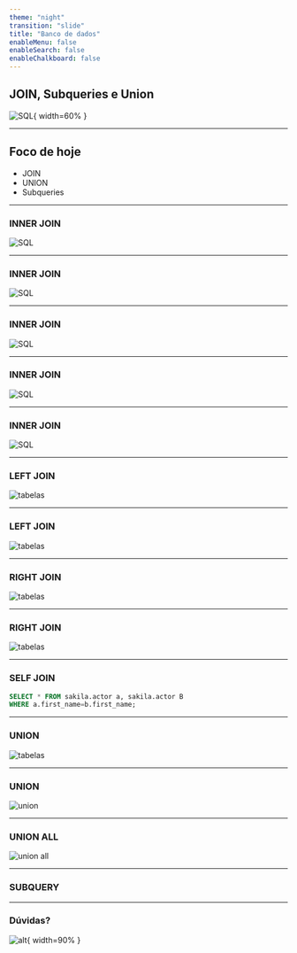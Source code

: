```yaml
---
theme: "night"
transition: "slide"
title: "Banco de dados"
enableMenu: false
enableSearch: false
enableChalkboard: false
---
```


## JOIN, Subqueries e Union

![SQL](https://media0.giphy.com/media/vISmwpBJUNYzukTnVx/giphy.gif?cid=ecf05e47hv1z1eppm61bty0c7689aebsjv2cwmex18ayifqh&rid=giphy.gif&ct=g){ width=60% }

---

## Foco de hoje

- JOIN
- UNION
- Subqueries

---

### INNER JOIN

![SQL](./images/join_desenho.png)

---

### INNER JOIN

![SQL](./images/tabelas.png)

---

### INNER JOIN

![SQL](./images/inner_join.png)

---

### INNER JOIN

![SQL](./images/inner_join_on.png)

---

### INNER JOIN

![SQL](./images/after_inner_join.png)


---

### LEFT JOIN

![tabelas](./images/tabelas_left_join.png)

---

### LEFT JOIN

![tabelas](./images/left_join.png)

---

### RIGHT JOIN

![tabelas](./images/tabelas_left_join.png)

---

### RIGHT JOIN

![tabelas](./images/right_join.png)

---


### SELF JOIN

```sql
SELECT * FROM sakila.actor a, sakila.actor B
WHERE a.first_name=b.first_name;
```

---

### UNION

![tabelas](./images/tabelas_union.png)

---

### UNION

![union](./images/union.png)

---

### UNION ALL

![union all](./images/union_all.png)

---

### SUBQUERY

---


### Dúvidas?

![alt](https://media3.giphy.com/media/3o6MbudLhIoFwrkTQY/giphy.gif?cid=790b76117789c6161150915091725a365bdeac4e06fd01cd&rid=giphy.gif&ct=g){ width=90% }
